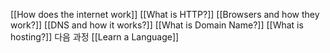 [[How does the internet work]]
[[What is HTTP?]]
[[Browsers and how they work?]]
[[DNS and how it works?]]
[[What is Domain Name?]]
[[What is hosting?]]
다음 과정
[[Learn a Language]]
